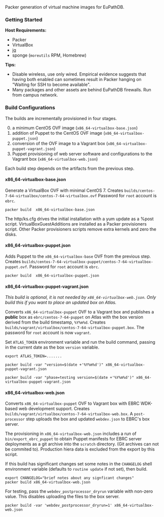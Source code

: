 Packer generation of virtual machine images for EuPathDB.

### Getting Started

**Host Requirements:**

- Packer
- VirtualBox
- [jq](https://stedolan.github.io/jq/)
- sponge (`moreutils` RPM, Homebrew)

**Tips:**

- Disable wireless, use only wired. Empirical evidence suggests that
having both enabled can sometimes result in Packer hanging on "Waiting
for SSH to become available".
- Many packages and other assets are behind EuPathDB firewalls. Run from
campus network.

### Build Configurations

The builds are incrementally provisioned in four stages.

  0. a minimum CentOS OVF image (`x86_64-virtualbox-base.json`)
  0. addition of Puppet to the CentOS OVF image (`x86_64-virtualbox-puppet.json`)
  0. conversion of the OVF image to a Vagrant box (`x86_64-virtualbox-puppet-vagrant.json`)
  0. Puppet provisioning of web server software and configurations to the Vagrant box (`x86_64-virtualbox-web.json`)

Each build step depends on the artifacts from the previous step.

#### x86_64-virtualbox-base.json

Generate a VirtualBox OVF with minimal CentOS 7. Creates
`builds/centos-7-64-virtualbox/centos-7-64-virtualbox.ovf`
Password for `root` account is `ebrc`.

    packer build  x86_64-virtualbox-base.json

The http/ks.cfg drives the initial installation with a yum update as a
%post script. VirtualBoxGuestAdditions are installed as a Packer
provisioners script. Other Packer provisioners scripts remove extra
kernels and zero the disks.

#### x86_64-virtualbox-puppet.json

Adds Puppet to the `x86_64-virtualbox-base` OVF from the previous step.
Creates
`builds/centos-7-64-virtualbox-puppet/centos-7-64-virtualbox-puppet.ovf`.
Password for `root` account is `ebrc`.


    packer build  x86_64-virtualbox-puppet.json

#### x86_64-virtualbox-puppet-vagrant.json

_This build is optional, it is not needed by
`x86_64-virtualbox-web.json`. Only build this if you want to place an
updated box on Atlas._

Converts `x86_64-virtualbox-puppet` OVF to a Vagrant box and publishes a
**public** box as `ebrc/centos-7-64-puppet` on Atlas with the box
version derived from the build timestamp, `%Y%m%d`. Creates
`builds/vagrant/virtualbox/centos-7-64-virtualbox-puppet.box`. The
password for `root` account is now `vagrant`.

Set `ATLAS_TOKEN` environment variable and run the build command,
passing in the current date as the box `version` variable.

    export ATLAS_TOKEN=.......

    packer build -var "version=$(date +'%Y%m%d')" x86_64-virtualbox-puppet-vagrant.json

    packer build -var "phase=testing version=$(date +'%Y%m%d')" x86_64-virtualbox-puppet-vagrant.json

#### x86_64-virtualbox-web.json

Converts `x86_64-virtualbox-puppet` OVF to Vagrant box with EBRC
WDK-based web development support. Creates
`builds/vagrant/virtualbox/centos-7-64-virtualbox-web.box`. A
`post-processor` step uploads the box and updated `webdev.json` to
EBRC's box server.

The provisioning in `x86_64-virtualbox-web.json` includes a run of
`bin/export_ebrc_puppet` to obtain Puppet manifests for EBRC server
deployments as a git archive into the `scratch` directory. (Git archives
can not be commited to). Production hiera data is excluded from the
export by this script.

If this build has significant changes set some notes in the `CHANGELOG`
shell environment variable (defaults to `routine update` if not set),
then build.

    export CHANGELOG="brief notes about any signficant changes"
    packer build x86_64-virtualbox-web.json

For testing, pass the `webdev_postprocessor_dryrun` variable with
non-zero value. This disables uploading the files to the box server.

    packer build -var 'webdev_postprocessor_dryrun=1' x86_64-virtualbox-web.json
